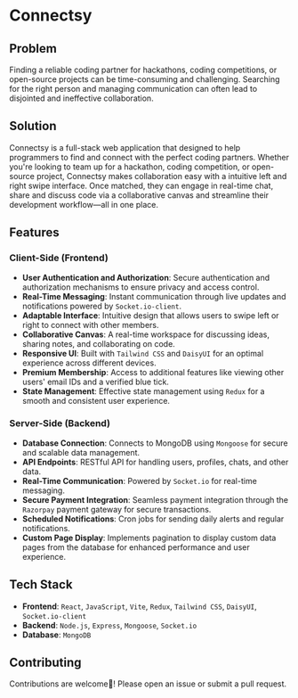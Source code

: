 # Connectsy

## Problem

Finding a reliable coding partner for hackathons, coding competitions, or open-source projects can be time-consuming and challenging. Searching for the right person and managing communication can often lead to disjointed and ineffective collaboration.

## Solution

Connectsy is a full-stack web application that designed to help programmers to find and connect with the perfect coding partners.
Whether you're looking to team up for a hackathon, coding competition, or open-source project, Connectsy makes collaboration easy with a intuitive left and right swipe interface. Once matched, they can engage in real-time chat, share and discuss code via a collaborative canvas and streamline their development workflow—all in one place.


## Features

### Client-Side (Frontend)

- **User Authentication and Authorization**: Secure authentication and authorization mechanisms to ensure privacy and access control.
- **Real-Time Messaging**: Instant communication through live updates and notifications powered by `Socket.io-client`.
- **Adaptable Interface**: Intuitive design that allows users to swipe left or right to connect with other members.
- **Collaborative Canvas**: A real-time workspace for discussing ideas, sharing notes, and collaborating on code.
- **Responsive UI**: Built with `Tailwind CSS` and `DaisyUI` for an optimal experience across different devices.
- **Premium Membership**: Access to additional features like viewing other users' email IDs and a verified blue tick.
- **State Management**: Effective state management using `Redux` for a smooth and consistent user experience.

### Server-Side (Backend)

- **Database Connection**: Connects to MongoDB using `Mongoose` for secure and scalable data management.
- **API Endpoints**: RESTful API for handling users, profiles, chats, and other data.
- **Real-Time Communication**: Powered by `Socket.io` for real-time messaging.
- **Secure Payment Integration**: Seamless payment integration through the `Razorpay` payment gateway for secure transactions.
- **Scheduled Notifications**: Cron jobs for sending daily alerts and regular notifications.
- **Custom Page Display**: Implements pagination to display custom data pages from the database for enhanced performance and user experience.

## Tech Stack

- **Frontend**: `React`, `JavaScript`, `Vite`, `Redux`, `Tailwind CSS`, `DaisyUI`, `Socket.io-client`
- **Backend**: `Node.js`, `Express`, `Mongoose`, `Socket.io`
- **Database**: `MongoDB`

## Contributing

Contributions are welcome🤝! Please open an issue or submit a pull request.
